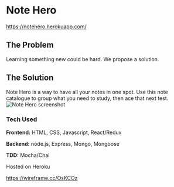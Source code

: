 # Note Hero
https://notehero.herokuapp.com/

## The Problem
Learning something new could be hard. We propose a solution.
## The Solution
Note Hero is a way to have all your notes in one spot. Use this note catalogue to group what you need to study, then ace that next test.
![Note Hero screenshot](/images/note-hero.gif?raw=true "Note Hero")

### Tech Used

**Frontend:**
HTML, CSS, Javascript, React/Redux

**Backend:** 
node.js, Express, Mongo, Mongoose

**TDD:** 
Mocha/Chai

Hosted on Heroku

https://wireframe.cc/OsKCOz
